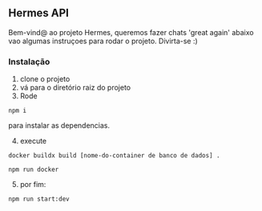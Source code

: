 ## Hermes API

Bem-vind@ ao projeto Hermes, queremos fazer chats 'great again'
abaixo vao algumas instruçoes para rodar o projeto. Divirta-se :)

### Instalação
1. clone o projeto
2. vá para o diretório raiz do projeto
3. Rode
```
npm i
```
para instalar as dependencias.

4. execute
```
docker buildx build [nome-do-container de banco de dados] .

npm run docker
```

5. por fim:
``` 
npm run start:dev
``` 

